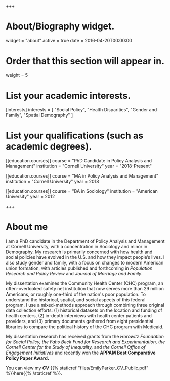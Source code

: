 +++
# About/Biography widget.
widget = "about"
active = true
date = 2016-04-20T00:00:00

# Order that this section will appear in.
weight = 5

# List your academic interests.
[interests]
  interests = [
    "Social Policy",
    "Health Disparities",
    "Gender and Family",
    "Spatial Demography"
  ]

# List your qualifications (such as academic degrees).

[[education.courses]]
  course = "PhD Candidate in Policy Analysis and Management"
  institution = "Cornell University"
  year = "2018-Present"

[[education.courses]]
  course = "MA in Policy Analysis and Management"
  institution = "Cornell University"
  year = 2018

[[education.courses]]
  course = "BA in Sociology"
  institution = "American University"
  year = 2012

+++
# About me

I am a PhD candidate in the Department of Policy Analysis and Management at Cornell University, with a concentration in Sociology and minor in Demography. My research is primarily concerned with how health and social policies have evolved in the U.S. and how they impact people’s lives. I also study gender and family, with a focus on changes to modern American union formation, with articles published and forthcoming in *Population Research and Policy Review* and *Journal of Marriage and Family*.

My dissertation examines the Community Health Center (CHC) program, an often-overlooked safety net institution that now serves more than 29 million Americans, or roughly one-third of the nation's poor population. To understand the historical, spatial, and social aspects of this federal program, I use a mixed-methods approach through combining three original data collection efforts: (1) historical datasets on the location and funding of health centers, (2) in-depth interviews with health center patients and providers, and (3) primary documents gathered from eight presidential libraries to compare the political history of the CHC program with Medicaid.

My dissertation research has received grants from the *Horowitz Foundation for Social Policy, the Fahs Beck Fund for Research and Experimentation, the Cornell Center for the Study of Inequality,* and *the Cornell Office of Engagement Initiatives* and recently won the **APPAM Best Comparative Policy Paper Award.**

You can view my ***CV*** {{% staticref "files/EmilyParker_CV_Public.pdf" %}}here{{% /staticref %}}.
